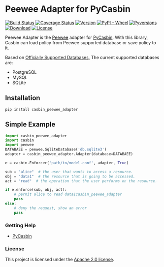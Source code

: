 Peewee Adapter for PyCasbin
====

[![Build Status](https://www.travis-ci.org/pycasbin/peewee-adapter.svg?branch=master)](https://www.travis-ci.org/pycasbin/peewee-adapter)
[![Coverage Status](https://coveralls.io/repos/github/pycasbin/peewee-adapter/badge.svg)](https://coveralls.io/github/pycasbin/peewee-adapter)
[![Version](https://img.shields.io/pypi/v/casbin_peewee_adapter.svg)](https://pypi.org/project/casbin_peewee_adapter/)
[![PyPI - Wheel](https://img.shields.io/pypi/wheel/casbin_peewee_adapter.svg)](https://pypi.org/project/casbin_peewee_adapter/)
[![Pyversions](https://img.shields.io/pypi/pyversions/casbin_peewee_adapter.svg)](https://pypi.org/project/casbin_peewee_adapter/)
[![Download](https://img.shields.io/pypi/dm/casbin_peewee_adapter.svg)](https://pypi.org/project/casbin_peewee_adapter/)
[![License](https://img.shields.io/pypi/l/casbin_peewee_adapter.svg)](https://pypi.org/project/casbin_peewee_adapter/)

Peewee Adapter is the [Peewee](http://docs.peewee-orm.com/en/latest/) adapter for [PyCasbin](https://github.com/casbin/pycasbin). With this library, Casbin can load policy from Peewee supported database or save policy to it.

Based on [Officially Supported Databases](http://docs.peewee-orm.com/en/latest/), The current supported databases are:

- PostgreSQL
- MySQL
- SQLite

## Installation

```
pip install casbin_peewee_adapter
```

## Simple Example

```python
import casbin_peewee_adapter
import casbin
import peewee
DATABAEE = peewee.SqliteDatabase('db.sqlite3')
adapter = casbin_peewee_adapter.Adapter(database=DATABAEE)

e = casbin.Enforcer('path/to/model.conf', adapter, True)

sub = "alice"  # the user that wants to access a resource.
obj = "data1"  # the resource that is going to be accessed.
act = "read"  # the operation that the user performs on the resource.

if e.enforce(sub, obj, act):
    # permit alice to read data1casbin_peewee_adapter
    pass
else:
    # deny the request, show an error
    pass
```


### Getting Help

- [PyCasbin](https://github.com/casbin/pycasbin)

### License

This project is licensed under the [Apache 2.0 license](LICENSE).
